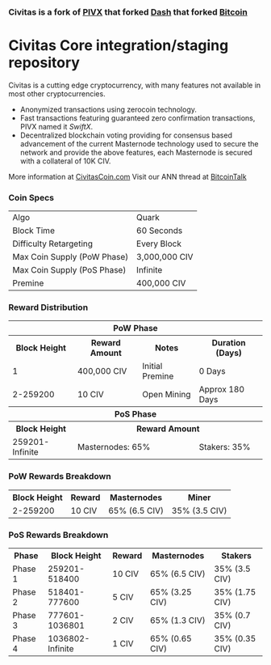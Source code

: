 ### Civitas is a fork of [PIVX](https://github.com/PIVX-Project/PIVX) that forked [Dash](https://github.com/dashpay/dash) that forked [Bitcoin](https://github.com/bitcoin/bitcoinp)


# Civitas Core integration/staging repository


Civitas is a cutting edge cryptocurrency, with many features not available in most other cryptocurrencies.
- Anonymized transactions using zerocoin technology.
- Fast transactions featuring guaranteed zero confirmation transactions, PIVX named it _SwiftX_.
- Decentralized blockchain voting providing for consensus based advancement of the current Masternode
  technology used to secure the network and provide the above features, each Masternode is secured
  with a collateral of 10K CIV.

More information at [CivitasCoin.com](http://www.civitascoin.com) Visit our ANN thread at [BitcoinTalk](http://www.bitcointalk.org/index.php)


### Coin Specs
<table>
<tr><td>Algo</td><td>Quark</td></tr>
<tr><td>Block Time</td><td>60 Seconds</td></tr>
<tr><td>Difficulty Retargeting</td><td>Every Block</td></tr>
<tr><td>Max Coin Supply (PoW Phase)</td><td>3,000,000 CIV</td></tr>
<tr><td>Max Coin Supply (PoS Phase)</td><td>Infinite</td></tr>
<tr><td>Premine</td><td>400,000 CIV</td></tr>
</table>


### Reward Distribution

<table>
<th colspan=4>PoW Phase</th>
<tr><th>Block Height</th><th>Reward Amount</th><th>Notes</th><th>Duration (Days)</th></tr>
<tr><td>1</td><td>400,000 CIV</td><td>Initial Premine</td><td>0 Days</td></tr>
<tr><td>2-259200</td><td>10 CIV</td><td rowspan=1>Open Mining</td><td rowspan=1> Approx 180 Days</td></tr>
<tr><th colspan=4>PoS Phase</th></tr>
<tr><th>Block Height</th><th colspan=3>Reward Amount</th></tr>
<tr><td>259201-Infinite</td><td colspan=2>Masternodes: 65%</td><td>Stakers: 35%</td></tr>
</table>

### PoW Rewards Breakdown

<table>
<th>Block Height</th><th>Reward</th><th>Masternodes</th><th>Miner</th>
<tr><td>2-259200</td><td>10 CIV</td><td>65% (6.5 CIV)</td><td>35% (3.5 CIV)</td></tr>
</table>

### PoS Rewards Breakdown

<table>
<th>Phase</th><th>Block Height</th><th>Reward</th><th>Masternodes</th><th>Stakers</th>
<tr><td>Phase 1</td><td>259201-518400</td><td>10 CIV</td><td>65% (6.5 CIV)</td><td>35% (3.5 CIV)</td></tr>
<tr><td>Phase 2</td><td>518401-777600</td><td>5 CIV</td><td>65% (3.25 CIV)</td><td>35% (1.75 CIV)</td></tr>
<tr><td>Phase 3</td><td>777601-1036801</td><td>2 CIV</td><td>65% (1.3 CIV)</td><td>35% (0.7 CIV)</td></tr>
<tr><td>Phase 4</td><td>1036802-Infinite</td><td>1 CIV</td><td>65% (0.65 CIV)</td><td>35% (0.35 CIV)</td></tr>
</table>
